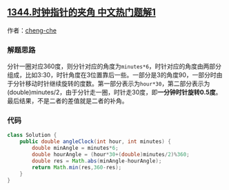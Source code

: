 ## [1344.时钟指针的夹角 中文热门题解1](https://leetcode.cn/problems/angle-between-hands-of-a-clock/solutions/100000/fen-bie-ji-suan-shi-zhen-fen-zhen-de-jia-9ir9)

作者：[cheng-che](https://leetcode.cn/u/cheng-che)

### 解题思路
分针一圈对应360度，则分针对应的角度为`minutes*6`，时针对应的角度由两部分组成，比如3:30，时针角度在3位置靠后一些。一部分是3的角度90，一部分时由于分针移动时针继续旋转的度数。第一部分表示为`hour*30`，第二部分表示为(double)minutes/2，由于分针走一圈，时针走30度，即**一分钟时针旋转0.5度**。最后结果，不是二者的差值就是二者的补角。

### 代码

```java
class Solution {
    public double angleClock(int hour, int minutes) {
        double minAngle = minutes*6;
        double hourAngle = (hour*30+(double)minutes/2)%360;
        double res = Math.abs(minAngle-hourAngle);
        return Math.min(res,360-res);
    }
}
```